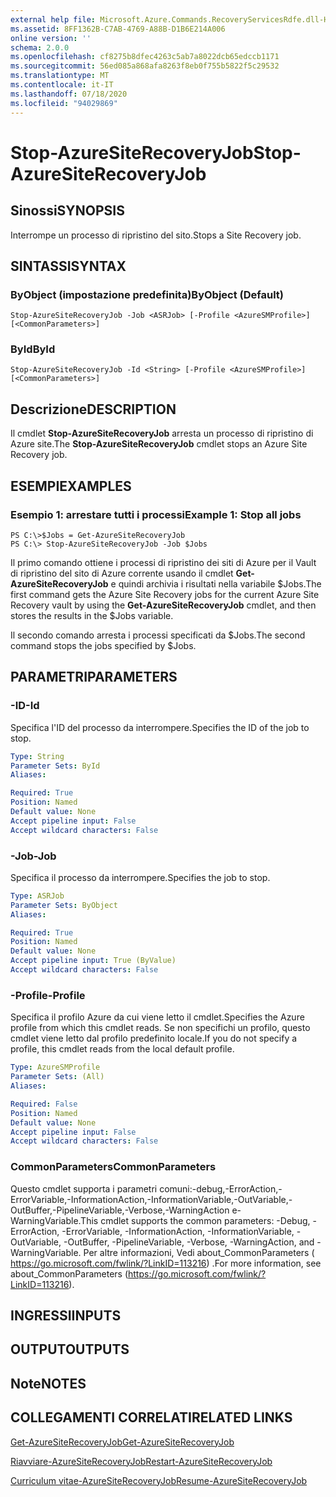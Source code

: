 ```yaml
---
external help file: Microsoft.Azure.Commands.RecoveryServicesRdfe.dll-Help.xml
ms.assetid: 8FF1362B-C7AB-4769-A88B-D1B6E214A006
online version: ''
schema: 2.0.0
ms.openlocfilehash: cf8275b8dfec4263c5ab7a8022dcb65edccb1171
ms.sourcegitcommit: 56ed085a868afa8263f8eb0f755b5822f5c29532
ms.translationtype: MT
ms.contentlocale: it-IT
ms.lasthandoff: 07/18/2020
ms.locfileid: "94029869"
---
```

# <span data-ttu-id="14b13-101">Stop-AzureSiteRecoveryJob</span><span class="sxs-lookup"><span data-stu-id="14b13-101">Stop-AzureSiteRecoveryJob</span></span>

## <span data-ttu-id="14b13-102">Sinossi</span><span class="sxs-lookup"><span data-stu-id="14b13-102">SYNOPSIS</span></span>
<span data-ttu-id="14b13-103">Interrompe un processo di ripristino del sito.</span><span class="sxs-lookup"><span data-stu-id="14b13-103">Stops a Site Recovery job.</span></span>

## <span data-ttu-id="14b13-104">SINTASSI</span><span class="sxs-lookup"><span data-stu-id="14b13-104">SYNTAX</span></span>

### <span data-ttu-id="14b13-105">ByObject (impostazione predefinita)</span><span class="sxs-lookup"><span data-stu-id="14b13-105">ByObject (Default)</span></span>
```
Stop-AzureSiteRecoveryJob -Job <ASRJob> [-Profile <AzureSMProfile>] [<CommonParameters>]
```

### <span data-ttu-id="14b13-106">ById</span><span class="sxs-lookup"><span data-stu-id="14b13-106">ById</span></span>
```
Stop-AzureSiteRecoveryJob -Id <String> [-Profile <AzureSMProfile>] [<CommonParameters>]
```

## <span data-ttu-id="14b13-107">Descrizione</span><span class="sxs-lookup"><span data-stu-id="14b13-107">DESCRIPTION</span></span>
<span data-ttu-id="14b13-108">Il cmdlet **Stop-AzureSiteRecoveryJob** arresta un processo di ripristino di Azure site.</span><span class="sxs-lookup"><span data-stu-id="14b13-108">The **Stop-AzureSiteRecoveryJob** cmdlet stops an Azure Site Recovery job.</span></span>

## <span data-ttu-id="14b13-109">ESEMPI</span><span class="sxs-lookup"><span data-stu-id="14b13-109">EXAMPLES</span></span>

### <span data-ttu-id="14b13-110">Esempio 1: arrestare tutti i processi</span><span class="sxs-lookup"><span data-stu-id="14b13-110">Example 1: Stop all jobs</span></span>
```
PS C:\>$Jobs = Get-AzureSiteRecoveryJob 
PS C:\> Stop-AzureSiteRecoveryJob -Job $Jobs
```

<span data-ttu-id="14b13-111">Il primo comando ottiene i processi di ripristino dei siti di Azure per il Vault di ripristino del sito di Azure corrente usando il cmdlet **Get-AzureSiteRecoveryJob** e quindi archivia i risultati nella variabile $Jobs.</span><span class="sxs-lookup"><span data-stu-id="14b13-111">The first command gets the Azure Site Recovery jobs for the current Azure Site Recovery vault by using the **Get-AzureSiteRecoveryJob** cmdlet, and then stores the results in the $Jobs variable.</span></span>

<span data-ttu-id="14b13-112">Il secondo comando arresta i processi specificati da $Jobs.</span><span class="sxs-lookup"><span data-stu-id="14b13-112">The second command stops the jobs specified by $Jobs.</span></span>

## <span data-ttu-id="14b13-113">PARAMETRI</span><span class="sxs-lookup"><span data-stu-id="14b13-113">PARAMETERS</span></span>

### <span data-ttu-id="14b13-114">-ID</span><span class="sxs-lookup"><span data-stu-id="14b13-114">-Id</span></span>
<span data-ttu-id="14b13-115">Specifica l'ID del processo da interrompere.</span><span class="sxs-lookup"><span data-stu-id="14b13-115">Specifies the ID of the job to stop.</span></span>

```yaml
Type: String
Parameter Sets: ById
Aliases: 

Required: True
Position: Named
Default value: None
Accept pipeline input: False
Accept wildcard characters: False
```

### <span data-ttu-id="14b13-116">-Job</span><span class="sxs-lookup"><span data-stu-id="14b13-116">-Job</span></span>
<span data-ttu-id="14b13-117">Specifica il processo da interrompere.</span><span class="sxs-lookup"><span data-stu-id="14b13-117">Specifies the job to stop.</span></span>

```yaml
Type: ASRJob
Parameter Sets: ByObject
Aliases: 

Required: True
Position: Named
Default value: None
Accept pipeline input: True (ByValue)
Accept wildcard characters: False
```

### <span data-ttu-id="14b13-118">-Profile</span><span class="sxs-lookup"><span data-stu-id="14b13-118">-Profile</span></span>
<span data-ttu-id="14b13-119">Specifica il profilo Azure da cui viene letto il cmdlet.</span><span class="sxs-lookup"><span data-stu-id="14b13-119">Specifies the Azure profile from which this cmdlet reads.</span></span>
<span data-ttu-id="14b13-120">Se non specifichi un profilo, questo cmdlet viene letto dal profilo predefinito locale.</span><span class="sxs-lookup"><span data-stu-id="14b13-120">If you do not specify a profile, this cmdlet reads from the local default profile.</span></span>

```yaml
Type: AzureSMProfile
Parameter Sets: (All)
Aliases: 

Required: False
Position: Named
Default value: None
Accept pipeline input: False
Accept wildcard characters: False
```

### <span data-ttu-id="14b13-121">CommonParameters</span><span class="sxs-lookup"><span data-stu-id="14b13-121">CommonParameters</span></span>
<span data-ttu-id="14b13-122">Questo cmdlet supporta i parametri comuni:-debug,-ErrorAction,-ErrorVariable,-InformationAction,-InformationVariable,-OutVariable,-OutBuffer,-PipelineVariable,-Verbose,-WarningAction e-WarningVariable.</span><span class="sxs-lookup"><span data-stu-id="14b13-122">This cmdlet supports the common parameters: -Debug, -ErrorAction, -ErrorVariable, -InformationAction, -InformationVariable, -OutVariable, -OutBuffer, -PipelineVariable, -Verbose, -WarningAction, and -WarningVariable.</span></span> <span data-ttu-id="14b13-123">Per altre informazioni, Vedi about_CommonParameters ( https://go.microsoft.com/fwlink/?LinkID=113216) .</span><span class="sxs-lookup"><span data-stu-id="14b13-123">For more information, see about_CommonParameters (https://go.microsoft.com/fwlink/?LinkID=113216).</span></span>

## <span data-ttu-id="14b13-124">INGRESSI</span><span class="sxs-lookup"><span data-stu-id="14b13-124">INPUTS</span></span>

## <span data-ttu-id="14b13-125">OUTPUT</span><span class="sxs-lookup"><span data-stu-id="14b13-125">OUTPUTS</span></span>

## <span data-ttu-id="14b13-126">Note</span><span class="sxs-lookup"><span data-stu-id="14b13-126">NOTES</span></span>

## <span data-ttu-id="14b13-127">COLLEGAMENTI CORRELATI</span><span class="sxs-lookup"><span data-stu-id="14b13-127">RELATED LINKS</span></span>

[<span data-ttu-id="14b13-128">Get-AzureSiteRecoveryJob</span><span class="sxs-lookup"><span data-stu-id="14b13-128">Get-AzureSiteRecoveryJob</span></span>](./Get-AzureSiteRecoveryJob.md)

[<span data-ttu-id="14b13-129">Riavviare-AzureSiteRecoveryJob</span><span class="sxs-lookup"><span data-stu-id="14b13-129">Restart-AzureSiteRecoveryJob</span></span>](./Restart-AzureSiteRecoveryJob.md)

[<span data-ttu-id="14b13-130">Curriculum vitae-AzureSiteRecoveryJob</span><span class="sxs-lookup"><span data-stu-id="14b13-130">Resume-AzureSiteRecoveryJob</span></span>](./Resume-AzureSiteRecoveryJob.md)


